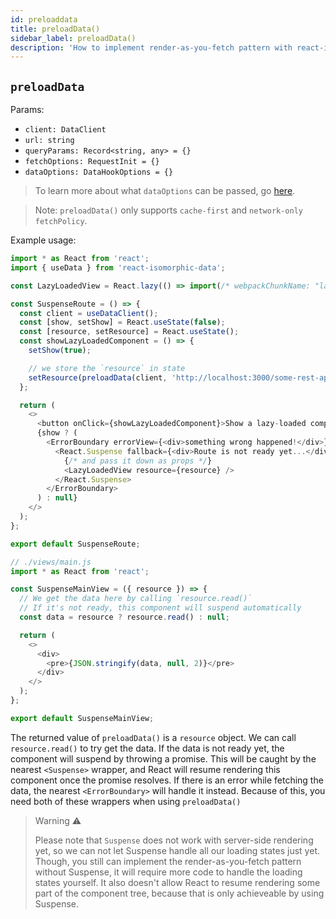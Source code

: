 ```yaml
---
id: preloaddata
title: preloadData()
sidebar_label: preloadData()
description: 'How to implement render-as-you-fetch pattern with react-isomorphic-data'
---
```


## `preloadData`
Params:
* `client: DataClient`
* `url: string`
* `queryParams: Record<string, any> = {}`
* `fetchOptions: RequestInit = {}`
* `dataOptions: DataHookOptions = {}`

> To learn more about what `dataOptions` can be passed, go [here](./data-options.md).

>Note: `preloadData()` only supports `cache-first` and `network-only` `fetchPolicy`.

Example usage:
```javascript
import * as React from 'react';
import { useData } from 'react-isomorphic-data';

const LazyLoadedView = React.lazy(() => import(/* webpackChunkName: "lazy-loaded-route" */ './views/main'));

const SuspenseRoute = () => {
  const client = useDataClient();
  const [show, setShow] = React.useState(false);
  const [resource, setResource] = React.useState();
  const showLazyLoadedComponent = () => {
    setShow(true);

    // we store the `resource` in state
    setResource(preloadData(client, 'http://localhost:3000/some-rest-api/this-is-loaded-in-parallel-with-the-route-chunk'));
  };

  return (
    <>
      <button onClick={showLazyLoadedComponent}>Show a lazy-loaded component</button>
      {show ? (
        <ErrorBoundary errorView={<div>something wrong happened!</div>}>
          <React.Suspense fallback={<div>Route is not ready yet...</div>}>
            {/* and pass it down as props */}
            <LazyLoadedView resource={resource} />
          </React.Suspense>
        </ErrorBoundary>
      ) : null}
    </>
  );
};

export default SuspenseRoute;

// ./views/main.js
import * as React from 'react';

const SuspenseMainView = ({ resource }) => {
  // We get the data here by calling `resource.read()`
  // If it's not ready, this component will suspend automatically
  const data = resource ? resource.read() : null;

  return (
    <>
      <div>
        <pre>{JSON.stringify(data, null, 2)}</pre>
      </div>
    </>
  );
};

export default SuspenseMainView;
```

The returned value of `preloadData()` is a `resource` object. We can call `resource.read()` to try get the data. If the data is not ready yet, the component will suspend by throwing a promise. This will be caught by the nearest `<Suspense>` wrapper, and React will resume rendering this component once the promise resolves. If there is an error while fetching the data, the nearest `<ErrorBoundary>` will handle it instead. Because of this, you need both of these wrappers when using `preloadData()`

>Warning ⚠️
>
>Please note that `Suspense` does not work with server-side rendering yet, so we can not let Suspense handle all our loading states just yet. Though, you still can implement the render-as-you-fetch pattern without Suspense, it will require more code to handle the loading states yourself. It also doesn't allow React to resume rendering some part of the component tree, because that is only achieveable by using Suspense.
